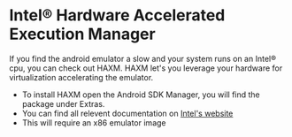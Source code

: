 # Intel® Hardware Accelerated Execution Manager

If you find the android emulator a slow and your system runs on an Intel® cpu, you can check out HAXM. HAXM let's you leverage your hardware for virtualization accelerating the emulator.

* To install HAXM open the Android SDK Manager, you will find the package under Extras.
* You can find all relevent documentation on [Intel's website][1]
* This will require an x86 emulator image

[1]: http://software.intel.com/en-us/articles/intel-hardware-accelerated-execution-manager/ "Hax" 
[2]: http://software.intel.com/en-us/search/site/language/en?query=Intel%20Hardware%20Accelerated%20Execution%20Manager%20%28HAXM%29 "Hax all"
